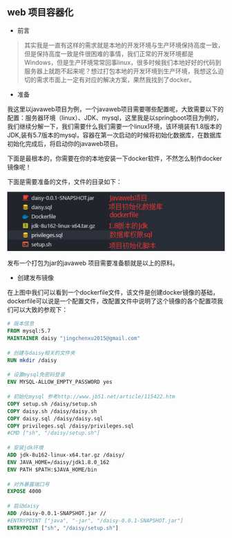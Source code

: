 ## web 项目容器化

- 前言

> 其实我是一直有这样的需求就是本地的开发环境与生产环境保持高度一致，但是保持高度一致是件很困难的事情，我们正常的开发环境都是Windows，但是生产环境常常回事linux，很多时候我们本地好好的代码到服务器上就跑不起来呢？想过打包本地的开发环境到生产环境，我想这么迫切的需求市面上一定有对应的解决方案，果然我找到了docker。

- 准备

我这里以javaweb项目为例，一个javaweb项目需要哪些配置呢，大致需要以下的配置：服务器环境（linux）、JDK、mysql，这里我是以springboot项目为例的，我们继续分解一下，我们需要什么我们需要一个linux环境，该环境装有1.8版本的JDK,装有5.7版本的mysql，容器在第一次启动的时候将初始化数据库，在数据库初始化完成后，将启动你的javaweb项目。

下面是最根本的，你需要在你的本地安装一下docker软件，不然怎么制作docker镜像呢！

下面是需要准备的文件，文件的目录如下：

![](/img/docker/javadocker.png)

发布一个打包为jar的javaweb 项目需要准备额就是以上的原料。

- 创建发布镜像

在上图中我们可以看到一个dockerfile文件，该文件是创建docker镜像的基础，dockerfile可以说是一个配置文件，改配置文件中说明了这个镜像的各个配置项我们可以大致的参观下：

````dockerfile
# 版本信息
FROM mysql:5.7
MAINTAINER daisy "jingchenxu2015@gmail.com"

# 创建与daisy相关的文件夹
RUN mkdir /daisy

# 设置mysql免密码登录
ENV MYSQL-ALLOW_EMPTY_PASSWORD yes

# 初始化mysql 参考http://www.jb51.net/article/115422.htm
COPY setup.sh /daisy/setup.sh
COPY daisy.sh /daisy/daisy.sh
COPY daisy.sql /daisy/daisy.sql
COPY privileges.sql /daisy/privileges.sql
#CMD ["sh", "/daisy/setup.sh"]

# 安装jdk环境
ADD jdk-8u162-linux-x64.tar.gz /daisy/
ENV JAVA_HOME=/daisy/jdk1.8.0_162
ENV PATH $PATH:$JAVA_HOME/bin

# 对外暴露端口号
EXPOSE 4000

# 启动daisy
ADD /daisy-0.0.1-SNAPSHOT.jar //
#ENTRYPOINT ["java", "-jar", "/daisy-0.0.1-SNAPSHOT.jar"]
ENTRYPOINT ["sh", "/daisy/setup.sh"]
````